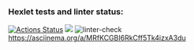 ### Hexlet tests and linter status:
[![Actions Status](https://github.com/viskuzi/frontend-project-lvl1/workflows/hexlet-check/badge.svg)](https://github.com/viskuzi/frontend-project-lvl1/actions)
<a href="https://codeclimate.com/github/codeclimate/codeclimate/maintainability"><img src="https://api.codeclimate.com/v1/badges/a99a88d28ad37a79dbf6/maintainability" /></a>
![linter-check](https://github.com/viskuzi/frontend-project-lvl1/actions/workflows/linter-check.yml/badge.svg) 
https://asciinema.org/a/MRfKCGBI6RkCff5Tk4izxA3du
